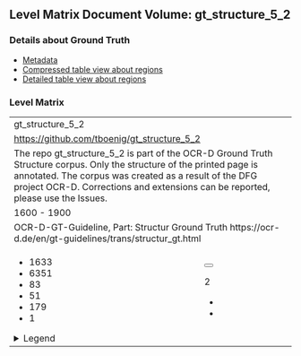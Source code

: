 <script type="text/javascript" charset="utf8" src="lang.js"> </script>
<link rel="stylesheet" href="table_hide.css"/>
<link rel="stylesheet" href="levelparser.css"/>
<div>
   <h2>Level Matrix Document Volume: gt_structure_5_2</h2>
   <h3>Details about Ground Truth</h3>
   <ul>
      <li>
         <a href="metadata">Metadata</a>
      </li>
      <li>
         <a href="table">Compressed table view about regions</a>
      </li>
      <li>
         <a href="overview">Detailed table view about regions</a>
      </li>
   </ul>
</div>
<div>
   <h3>Level Matrix</h3>
   <table class="volumelevel">
      <tr>
         <td class="vname" colspan="2">gt_structure_5_2</td>
      </tr>
      <tr>
         <td class="url" colspan="2">
            <a href="https://github.com/tboenig/gt_structure_5_2">https://github.com/tboenig/gt_structure_5_2</a>
         </td>
      </tr>
      <tr>
         <td class="description" colspan="2">The repo gt_structure_5_2 is part of the OCR-D Ground Truth Structure corpus. Only the structure of the printed page is annotated. The corpus was created as a result of the DFG project OCR-D. Corrections and extensions can be reported, please use the Issues.</td>
      </tr>
      <tr>
         <td class="time" colspan="2">1600 - 1900</td>
      </tr>
      <tr>
         <td class="guidelines" colspan="2">OCR-D-GT-Guideline, Part: Structur Ground Truth
https://ocr-d.de/en/gt-guidelines/trans/structur_gt.html</td>
      </tr>
      <tr>
         <td>
            <ul class="grid-l">
               <li class="key16">1633</li>
               <li class="key1">6351</li>
               <li class="key4">83</li>
               <li class="key5">51</li>
               <li class="key7">179</li>
               <li class="key12">1</li>
            </ul>
            <details>
               <summary class="infolegend">Legend</summary>
               <dl class="grid">
                  <dt>Page</dt>
                  <dd>Page</dd>
                  <dt>TxtRegion</dt>
                  <dd>
                     <a href="https://ocr-d.de/en/gt-guidelines/trans/lytextregion.html"
                        target="_blank">TextRegion</a>
                  </dd>
                  <dt>GraphRegion</dt>
                  <dd>
                     <a href="https://ocr-d.de/en/gt-guidelines/trans/lyGraphik.html"
                        target="_blank">GraphicRegion</a>
                  </dd>
                  <dt>TabRegion</dt>
                  <dd>
                     <a href="https://ocr-d.de/en/gt-guidelines/trans/lyTabellen.html"
                        target="_blank">TableRegion</a>
                  </dd>
                  <dt>SepRegion</dt>
                  <dd>
                     <a href="https://ocr-d.de/en/gt-guidelines/trans/lySeparatoren.html"
                        target="_blank">SeperatorRegion</a>
                  </dd>
                  <dt>NoiseRegion</dt>
                  <dd>
                     <a href="https://ocr-d.de/en/gt-guidelines/trans/lyRauschen.html"
                        target="_blank">NoiseRegion</a>
                  </dd>
               </dl>
            </details>
         </td>
         <td class="leveldesc">
            <button type="button"
                    class="bilanguage"
                    onclick="changeLanguage()"
                    data-en="Deutsch"
                    data-de="English"> </button>
            <p class="bilanguage"
               data-de="Layout-Transkription entspricht dem Level 2."
               data-en="Layout Transcription corresponds to level 2."/>
            <span class="level">2</span>
            <ul>
               <li>
                  <a href="https://ocr-d.de/en/gt-guidelines/trans/structur_gt.html">
                     <span class="bilanguage"
                           data-de="Allgemeines zum Structure Ground Truth"
                           data-en="General explanation of the Structure Ground Truth"/>
                  </a>
               </li>
               <li>
                  <a href="https://ocr-d.de/en/gt-guidelines/trans/ly_level_2_5.html">
                     <span class="bilanguage"
                           data-de="Wie wird im Level 2 das Layout transkribiert."
                           data-en="How to transcribe the layout in Level 2."/>
                  </a>
               </li>
            </ul>
         </td>
      </tr>
   </table>
</div>
